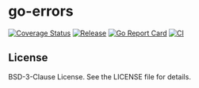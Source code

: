 # go-errors

[![Coverage Status](https://coveralls.io/repos/github/deweppro/go-errors/badge.svg?branch=master)](https://coveralls.io/github/deweppro/go-errors?branch=master)
[![Release](https://img.shields.io/github/release/deweppro/go-errors.svg?style=flat-square)](https://github.com/deweppro/go-errors/releases/latest)
[![Go Report Card](https://goreportcard.com/badge/github.com/deweppro/go-errors)](https://goreportcard.com/report/github.com/deweppro/go-errors)
[![CI](https://github.com/deweppro/go-errors/actions/workflows/ci.yml/badge.svg)](https://github.com/deweppro/go-errors/actions/workflows/ci.yml)

## License

BSD-3-Clause License. See the LICENSE file for details.